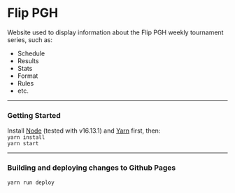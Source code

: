 # Flip PGH

Website used to display information about the Flip PGH weekly tournament series, such as:
* Schedule
* Results
* Stats
* Format
* Rules
* etc.

---

### Getting Started

Install [Node](https://nodejs.org/) (tested with v16.13.1) and [Yarn](https://yarnpkg.com/) first, then:  
`yarn install`  
`yarn start`

---

### Building and deploying changes to Github Pages

`yarn run deploy`